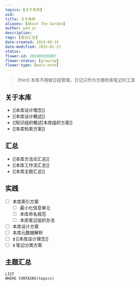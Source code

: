 ```yaml
---
topics: [关于本库]
uid: 
title: 关于本库
aliases: [About The Garden]
author: ped_yc
description: 
tags: [笔记汇总]
date-created: 2024-09-19
date-modified: 2025-02-23
status: 
flower-id: 202409191807
flower-status: [growing]
flower-type: [main-note]
---
```


> [!hint]
> 本库不用做日程管理，日记只作为方便检索笔记的工具

## 关于本库

- [[本库设计理念]]
- [[本库设计概述]]
- [[知识组织概述|本库组织方案]]
- [[本库检索方案]]

## 汇总

- [[本库方法论汇总]]
- [[本库工作流汇总]]
- [[本库主题汇总]]

## 实践

- [ ] 本库索引方案
	- [ ] 最小化信息单元
	- [ ] 本库命名规范
	- [ ] 本库笔记组织办法
- [ ] 本库设计方案
- [ ] 本库元数据解析
- [ ] ⏫ [[本库设计理念]]
- [ ] ⏫ 笔记分类方案

## 主题汇总

```dataview
LIST
WHERE CONTAINS(topics)
```

